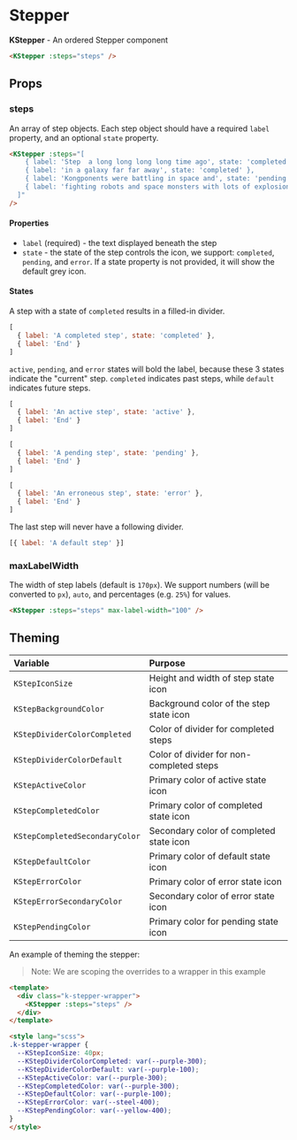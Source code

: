 # Stepper

**KStepper** - An ordered Stepper component

<KStepper :steps="defaultItems" />

```html
<KStepper :steps="steps" />
```

## Props

### steps

An array of step objects. Each step object should have a required `label` property, and an optional `state` property.

<div>
  <KStepper :steps="[
      { label: 'Step  a long long long long time ago', state: 'completed' },
      { label: 'in a galaxy far far away', state: 'completed' },
      { label: 'Kongponents were battling in space and', state: 'pending' },
      { label: 'fighting robots and space monsters with lots of explosions' }
    ]"
  />
</div>

```html
<KStepper :steps="[
    { label: 'Step  a long long long long time ago', state: 'completed' },
    { label: 'in a galaxy far far away', state: 'completed' },
    { label: 'Kongponents were battling in space and', state: 'pending' },
    { label: 'fighting robots and space monsters with lots of explosions' }
  ]"
/>
```

#### Properties

- `label` (required) - the text displayed beneath the step
- `state` - the state of the step controls the icon, we support: `completed`, `pending`, and `error`. If a state property is not provided, it will show the default grey icon.

#### States

A step with a state of `completed` results in a filled-in divider.

<div>
  <KStepper :steps="[
      { label: 'A completed step', state: 'completed' },
      { label: 'End' }
    ]"
  />
</div>

```js
[
  { label: 'A completed step', state: 'completed' },
  { label: 'End' }
]
```

`active`, `pending`, and `error` states will bold the label, because these 3 states indicate the "current" step. `completed` indicates past steps, while `default` indicates future steps.

<div>
  <KStepper :steps="[
      { label: 'An active step', state: 'active' },
      { label: 'End' }
    ]"
  />
</div>

```js
[
  { label: 'An active step', state: 'active' },
  { label: 'End' }
]
```

<div>
  <KStepper :steps="[
      { label: 'A pending step', state: 'pending' },
      { label: 'End' }
    ]"
  />
</div>

```js
[
  { label: 'A pending step', state: 'pending' },
  { label: 'End' }
]
```

<div>
  <KStepper :steps="[
      { label: 'An erroneous step', state: 'error' },
      { label: 'End' }
    ]"
  />
</div>

```js
[
  { label: 'An erroneous step', state: 'error' },
  { label: 'End' }
]
```

The last step will never have a following divider.

<div>
  <KStepper :steps="[
      { label: 'A default step' }
    ]"
  />
</div>

```js
[{ label: 'A default step' }]
```

### maxLabelWidth

The width of step labels (default is `170px`). We support numbers (will be converted to `px`), `auto`, and percentages (e.g. `25%`) for values.

<KStepper :steps="longSteps" max-label-width="100" />

```html
<KStepper :steps="steps" max-label-width="100" />
```

## Theming

| Variable                       | Purpose                                     |
| :---------------------         | :-------------------------------            |
| `KStepIconSize`                | Height and width of step state icon         |
| `KStepBackgroundColor`         | Background color of the step state icon     |
| `KStepDividerColorCompleted`   | Color of divider for completed steps        |
| `KStepDividerColorDefault`     | Color of divider for non-completed steps    |
| `KStepActiveColor`             | Primary color of active state icon          |
| `KStepCompletedColor`          | Primary color of completed state icon       |
| `KStepCompletedSecondaryColor` | Secondary color of completed state icon     |
| `KStepDefaultColor`            | Primary color of default state icon         |
| `KStepErrorColor`              | Primary color of error state icon           |
| `KStepErrorSecondaryColor`     | Secondary color of error state icon         |
| `KStepPendingColor`            | Primary color for pending state icon        |


An example of theming the stepper:

> Note: We are scoping the overrides to a wrapper in this example

<div class="k-stepper-wrapper">
  <KStepper :steps="stepTypes" />
</div>

```html
<template>
  <div class="k-stepper-wrapper">
    <KStepper :steps="steps" />
  </div>
</template>

<style lang="scss">
.k-stepper-wrapper {
  --KStepIconSize: 40px;
  --KStepDividerColorCompleted: var(--purple-300);
  --KStepDividerColorDefault: var(--purple-100);
  --KStepActiveColor: var(--purple-300);
  --KStepCompletedColor: var(--purple-300);
  --KStepDefaultColor: var(--purple-100);
  --KStepErrorColor: var(--steel-400);
  --KStepPendingColor: var(--yellow-400);
}
</style>
```

<script lang="ts">
import { defineComponent } from 'vue'

export default defineComponent({
  data () {
    return {
      defaultItems: [
        { label: 'And a 1', state: 'completed' },
        { label: 'And a 2', state: 'active' },
        { label: 'And a 1 2 3 4' }
      ],
      stepTypes: [
        { label: 'Completed step', state: 'completed' },
        { label: 'Active step', state: 'active' },
        { label: 'Pending step', state: 'pending' },
        { label: 'Erroneous step', state: 'error' },
        { label: 'Default step' }
      ],
      longSteps: [
        { label: 'Step  a long long long long time ago', state: 'completed' },
        { label: 'in a galaxy far far away', state: 'completed' },
        { label: 'Kongponents were battling in space and', state: 'pending' },
        { label: 'fighting robots and space monsters with lots of explosions' }
      ]
    }
  }
})
</script>

<style lang="scss">
.k-stepper-wrapper {
  --KStepIconSize: 40px;
  --KStepDividerColorCompleted: var(--purple-300);
  --KStepDividerColorDefault: var(--purple-100);
  --KStepActiveColor: var(--purple-300);
  --KStepCompletedColor: var(--purple-300);
  --KStepDefaultColor: var(--purple-100);
  --KStepErrorColor: var(--steel-400);
  --KStepPendingColor: var(--yellow-400);
}
</style>
